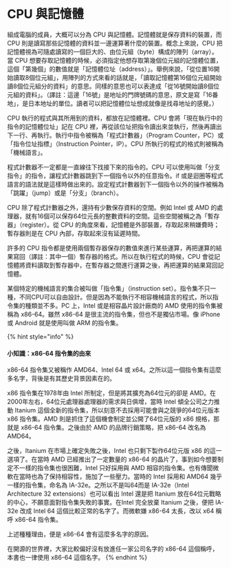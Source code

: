 # CPU 與記憶體

組成電腦的成員，大概可以分為 CPU 與記憶體。記憶體就是保存資料的裝置，而 CPU 則是讀寫那些記憶體的資料並一邊運算著什麼的裝置。概念上來說，CPU 把記憶體視為可隨處讀寫的一個巨大的、由位元組（byte）構成的陣列（array）。當 CPU 想要存取記憶體的時候，必須指定他想存取第幾個位元組的記憶體位置，這個「第幾個」的數值就是「記憶體位址（address）」。舉例來說，「從位置16開始讀取8個位元組」，用陣列的方式來看的話就是，「讀取記憶體第16個位元組開始讀8個位元組分的資料」的意思。同樣的意思也可以表達成「從16號開始讀8個位元組的資料」。（譯註：這邊「16號」是地址的門牌號碼的意思，原文是寫「16番地」，是日本地址的單位。讀者可以把記憶體位址想成就像是找尋地址的感覺。）

CPU 執行的程式與其所用到的資料，都放在記憶體裡。CPU 會將「現在執行中的指令的記憶體位址」記在 CPU 裡，再從該位址把指令讀出來並執行，然後再讀出下一行、再執行。執行中指令被稱為「程式計數器」（Program Counter，PC）或「指令位址指標」（Instruction Pointer，IP）。CPU 所執行的程式的格式則被稱為「機械語言」。

程式計數器不一定都是一直線往下找接下來的指令的。CPU 可以使用叫做「分支指令」的指令，讓程式計數器跳到下一個指令以外的任意指令。if 或是迴圈等程式語言的語法就是這樣時做出來的。設定程式計數器到下一個指令以外的操作被稱為「跳躍」（jump）或是「分支」（branch）。

CPU 除了程式計數器之外，還持有少數保存資料的空間。例如 Intel 或 AMD 的處理器，就有16個可以保存64位元長的整數資料的空間。這些空間被稱之為「暫存器」（register）。從 CPU 的角度來看，記憶體是外部裝置，存取起來稍嫌費時；暫存器則是在 CPU 內部，存取起來沒有延遲時間。

許多的 CPU 指令都是使用兩個暫存器保存的數值來進行某些運算，再把運算的結果寫回（譯註：其中一個）暫存器的格式。所以在執行程式的時候，CPU 會從記憶體將資料讀取到暫存器中，在暫存器之間進行運算之後，再把運算的結果寫回記憶體。

某個特定的機械語言的集合被叫做「指令集」（instruction set）。指令集不只一種，不同CPU可以自由設計。但是因為不能執行不相容機械語言的程式，所以指令集的種類並不多。PC 上，Intel 或是相容晶片設計廠商的 AMD 使用的指令集被稱為 x86-64。雖然 x86-64 是很主流的指令集，但也不是獨佔市場。像 iPhone 或 Android 就是使用叫做 ARM 的指令集。

{% hint style="info" %}
#### 小知識：x86-64 指令集的由來

x86-64 指令集又被稱作 AMD64、Intel 64 或 x64。之所以這一個指令集有這麼多名字，背後是有其歷史背景因素在的。

x86 指令集在1978年由 Intel 所制定，但是將其擴充為64位元的卻是 AMD。在2000年左右，64位元處理器處理器的需求與日俱增，當時 Intel 傾全公司之力推動 Itanium 這個全新的指令集，所以刻意不去採用可能會與之競爭的64位元版本 x86 指令集。AMD 則是抓住了這個機會制定並公開了64位元版的 x86 規格，那就是 x86-64 指令集。之後由於 AMD 的品牌行銷策略，把 x86-64 改名為 AMD64。

之後，Itanium 在市場上確定失敗之後，Intel 也只剩下製作64位元版 x86 的這一選項了。在當時 AMD 已經推出了一定數量的 x86-64 的晶片了，事到如今想要制定不一樣的指令集也很困難，Intel 只好採用與 AMD 相容的指令集。也有傳聞微軟在當時也為了保持相容性，施加了一些壓力。當時的 Intel 採用和 AMD64 幾乎一樣的指令集，命名為 IA-32e。之所以不是叫64而是 IA-32e（Intel Architecture 32 extensions）也可以看出 Intel 還是把 Itanium 放在64位元戰略的中心，不願意面對指令集失敗的事實。在Intel 完全放棄 Itanium 之後，便把 IA-32e 改成 Intel 64 這個比較正常的名字了。而微軟嫌 x86-64 太長，改以 x64 稱呼 x86-64 指令集。

上述種種理由，便是 x86-64 會有這麼多名字的原因。

在開源的世界裡，大家比較偏好沒有放進任一家公司名字的 x86-64 這個稱呼，本書也一律使用 x86-64 這個名字。
{% endhint %}

